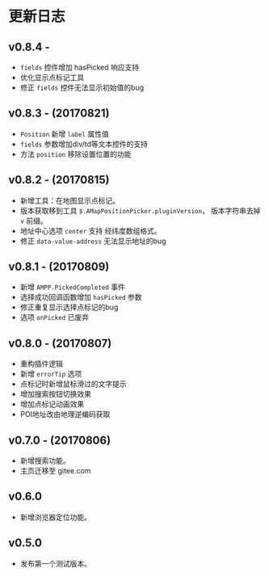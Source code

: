# 更新日志

## v0.8.4 - 

- `fields` 控件增加 hasPicked 响应支持
- 优化显示点标记工具
- 修正 `fields` 控件无法显示初始值的bug

## v0.8.3 - (20170821)

- `Position` 新增 `label` 属性值
- `fields` 参数增加div/td等文本控件的支持
- 方法 `position` 移除设置位置的功能

## v0.8.2 - (20170815)

- 新增工具：在地图显示点标记。
- 版本获取移到工具 `$.AMapPositionPicker.pluginVersion`， 版本字符串去掉 `v` 前缀。
- 地址中心选项 `center` 支持 经纬度数组格式。
- 修正 `data-value-address` 无法显示地址的bug

## v0.8.1 - (20170809)

- 新增 `AMPP.PickedCompleted` 事件
- 选择成功回调函数增加 `hasPicked` 参数
- 修正重复显示选择点标记的bug
- 选项 `onPicked` 已废弃

## v0.8.0 - (20170807)

- 重构插件逻辑
- 新增 `errorTip` 选项
- 点标记时新增鼠标滑过的文字提示
- 增加搜索按钮切换效果
- 增加点标记动画效果
- POI地址改由地理逆编码获取

## v0.7.0 - (20170806)

- 新增搜索功能。
- 主页迁移至 gitee.com

## v0.6.0

- 新增浏览器定位功能。

## v0.5.0

- 发布第一个测试版本。